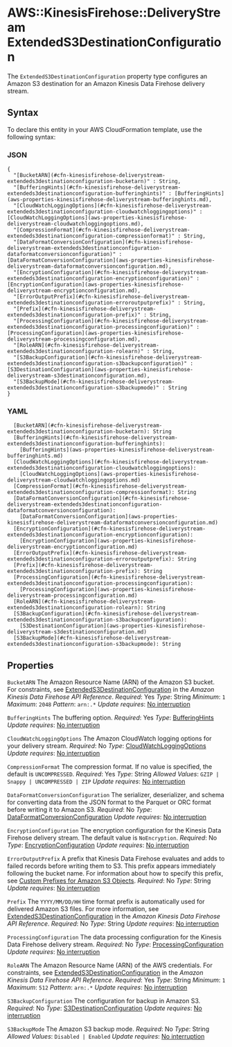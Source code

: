 # AWS::KinesisFirehose::DeliveryStream ExtendedS3DestinationConfiguration<a name="aws-properties-kinesisfirehose-deliverystream-extendeds3destinationconfiguration"></a>

The `ExtendedS3DestinationConfiguration` property type configures an Amazon S3 destination for an Amazon Kinesis Data Firehose delivery stream\.

## Syntax<a name="aws-properties-kinesisfirehose-deliverystream-extendeds3destinationconfiguration-syntax"></a>

To declare this entity in your AWS CloudFormation template, use the following syntax:

### JSON<a name="aws-properties-kinesisfirehose-deliverystream-extendeds3destinationconfiguration-syntax.json"></a>

```
{
  "[BucketARN](#cfn-kinesisfirehose-deliverystream-extendeds3destinationconfiguration-bucketarn)" : String,
  "[BufferingHints](#cfn-kinesisfirehose-deliverystream-extendeds3destinationconfiguration-bufferinghints)" : [BufferingHints](aws-properties-kinesisfirehose-deliverystream-bufferinghints.md),
  "[CloudWatchLoggingOptions](#cfn-kinesisfirehose-deliverystream-extendeds3destinationconfiguration-cloudwatchloggingoptions)" : [CloudWatchLoggingOptions](aws-properties-kinesisfirehose-deliverystream-cloudwatchloggingoptions.md),
  "[CompressionFormat](#cfn-kinesisfirehose-deliverystream-extendeds3destinationconfiguration-compressionformat)" : String,
  "[DataFormatConversionConfiguration](#cfn-kinesisfirehose-deliverystream-extendeds3destinationconfiguration-dataformatconversionconfiguration)" : [DataFormatConversionConfiguration](aws-properties-kinesisfirehose-deliverystream-dataformatconversionconfiguration.md),
  "[EncryptionConfiguration](#cfn-kinesisfirehose-deliverystream-extendeds3destinationconfiguration-encryptionconfiguration)" : [EncryptionConfiguration](aws-properties-kinesisfirehose-deliverystream-encryptionconfiguration.md),
  "[ErrorOutputPrefix](#cfn-kinesisfirehose-deliverystream-extendeds3destinationconfiguration-erroroutputprefix)" : String,
  "[Prefix](#cfn-kinesisfirehose-deliverystream-extendeds3destinationconfiguration-prefix)" : String,
  "[ProcessingConfiguration](#cfn-kinesisfirehose-deliverystream-extendeds3destinationconfiguration-processingconfiguration)" : [ProcessingConfiguration](aws-properties-kinesisfirehose-deliverystream-processingconfiguration.md),
  "[RoleARN](#cfn-kinesisfirehose-deliverystream-extendeds3destinationconfiguration-rolearn)" : String,
  "[S3BackupConfiguration](#cfn-kinesisfirehose-deliverystream-extendeds3destinationconfiguration-s3backupconfiguration)" : [S3DestinationConfiguration](aws-properties-kinesisfirehose-deliverystream-s3destinationconfiguration.md),
  "[S3BackupMode](#cfn-kinesisfirehose-deliverystream-extendeds3destinationconfiguration-s3backupmode)" : String
}
```

### YAML<a name="aws-properties-kinesisfirehose-deliverystream-extendeds3destinationconfiguration-syntax.yaml"></a>

```
  [BucketARN](#cfn-kinesisfirehose-deliverystream-extendeds3destinationconfiguration-bucketarn): String
  [BufferingHints](#cfn-kinesisfirehose-deliverystream-extendeds3destinationconfiguration-bufferinghints):
    [BufferingHints](aws-properties-kinesisfirehose-deliverystream-bufferinghints.md)
  [CloudWatchLoggingOptions](#cfn-kinesisfirehose-deliverystream-extendeds3destinationconfiguration-cloudwatchloggingoptions):
    [CloudWatchLoggingOptions](aws-properties-kinesisfirehose-deliverystream-cloudwatchloggingoptions.md)
  [CompressionFormat](#cfn-kinesisfirehose-deliverystream-extendeds3destinationconfiguration-compressionformat): String
  [DataFormatConversionConfiguration](#cfn-kinesisfirehose-deliverystream-extendeds3destinationconfiguration-dataformatconversionconfiguration):
    [DataFormatConversionConfiguration](aws-properties-kinesisfirehose-deliverystream-dataformatconversionconfiguration.md)
  [EncryptionConfiguration](#cfn-kinesisfirehose-deliverystream-extendeds3destinationconfiguration-encryptionconfiguration):
    [EncryptionConfiguration](aws-properties-kinesisfirehose-deliverystream-encryptionconfiguration.md)
  [ErrorOutputPrefix](#cfn-kinesisfirehose-deliverystream-extendeds3destinationconfiguration-erroroutputprefix): String
  [Prefix](#cfn-kinesisfirehose-deliverystream-extendeds3destinationconfiguration-prefix): String
  [ProcessingConfiguration](#cfn-kinesisfirehose-deliverystream-extendeds3destinationconfiguration-processingconfiguration):
    [ProcessingConfiguration](aws-properties-kinesisfirehose-deliverystream-processingconfiguration.md)
  [RoleARN](#cfn-kinesisfirehose-deliverystream-extendeds3destinationconfiguration-rolearn): String
  [S3BackupConfiguration](#cfn-kinesisfirehose-deliverystream-extendeds3destinationconfiguration-s3backupconfiguration):
    [S3DestinationConfiguration](aws-properties-kinesisfirehose-deliverystream-s3destinationconfiguration.md)
  [S3BackupMode](#cfn-kinesisfirehose-deliverystream-extendeds3destinationconfiguration-s3backupmode): String
```

## Properties<a name="aws-properties-kinesisfirehose-deliverystream-extendeds3destinationconfiguration-properties"></a>

`BucketARN`  <a name="cfn-kinesisfirehose-deliverystream-extendeds3destinationconfiguration-bucketarn"></a>
The Amazon Resource Name \(ARN\) of the Amazon S3 bucket\. For constraints, see [ExtendedS3DestinationConfiguration](https://docs.aws.amazon.com/firehose/latest/APIReference/API_ExtendedS3DestinationConfiguration.html) in the *Amazon Kinesis Data Firehose API Reference*\.
*Required*: Yes
*Type*: String
*Minimum*: `1`
*Maximum*: `2048`
*Pattern*: `arn:.*`
*Update requires*: [No interruption](https://docs.aws.amazon.com/AWSCloudFormation/latest/UserGuide/using-cfn-updating-stacks-update-behaviors.html#update-no-interrupt)

`BufferingHints`  <a name="cfn-kinesisfirehose-deliverystream-extendeds3destinationconfiguration-bufferinghints"></a>
The buffering option\.
*Required*: Yes
*Type*: [BufferingHints](aws-properties-kinesisfirehose-deliverystream-bufferinghints.md)
*Update requires*: [No interruption](https://docs.aws.amazon.com/AWSCloudFormation/latest/UserGuide/using-cfn-updating-stacks-update-behaviors.html#update-no-interrupt)

`CloudWatchLoggingOptions`  <a name="cfn-kinesisfirehose-deliverystream-extendeds3destinationconfiguration-cloudwatchloggingoptions"></a>
The Amazon CloudWatch logging options for your delivery stream\.
*Required*: No
*Type*: [CloudWatchLoggingOptions](aws-properties-kinesisfirehose-deliverystream-cloudwatchloggingoptions.md)
*Update requires*: [No interruption](https://docs.aws.amazon.com/AWSCloudFormation/latest/UserGuide/using-cfn-updating-stacks-update-behaviors.html#update-no-interrupt)

`CompressionFormat`  <a name="cfn-kinesisfirehose-deliverystream-extendeds3destinationconfiguration-compressionformat"></a>
The compression format\. If no value is specified, the default is `UNCOMPRESSED`\.
*Required*: Yes
*Type*: String
*Allowed Values*: `GZIP | Snappy | UNCOMPRESSED | ZIP`
*Update requires*: [No interruption](https://docs.aws.amazon.com/AWSCloudFormation/latest/UserGuide/using-cfn-updating-stacks-update-behaviors.html#update-no-interrupt)

`DataFormatConversionConfiguration`  <a name="cfn-kinesisfirehose-deliverystream-extendeds3destinationconfiguration-dataformatconversionconfiguration"></a>
The serializer, deserializer, and schema for converting data from the JSON format to the Parquet or ORC format before writing it to Amazon S3\.
*Required*: No
*Type*: [DataFormatConversionConfiguration](aws-properties-kinesisfirehose-deliverystream-dataformatconversionconfiguration.md)
*Update requires*: [No interruption](https://docs.aws.amazon.com/AWSCloudFormation/latest/UserGuide/using-cfn-updating-stacks-update-behaviors.html#update-no-interrupt)

`EncryptionConfiguration`  <a name="cfn-kinesisfirehose-deliverystream-extendeds3destinationconfiguration-encryptionconfiguration"></a>
The encryption configuration for the Kinesis Data Firehose delivery stream\. The default value is `NoEncryption`\.
*Required*: No
*Type*: [EncryptionConfiguration](aws-properties-kinesisfirehose-deliverystream-encryptionconfiguration.md)
*Update requires*: [No interruption](https://docs.aws.amazon.com/AWSCloudFormation/latest/UserGuide/using-cfn-updating-stacks-update-behaviors.html#update-no-interrupt)

`ErrorOutputPrefix`  <a name="cfn-kinesisfirehose-deliverystream-extendeds3destinationconfiguration-erroroutputprefix"></a>
A prefix that Kinesis Data Firehose evaluates and adds to failed records before writing them to S3\. This prefix appears immediately following the bucket name\. For information about how to specify this prefix, see [Custom Prefixes for Amazon S3 Objects](https://docs.aws.amazon.com/firehose/latest/dev/s3-prefixes.html)\.
*Required*: No
*Type*: String
*Update requires*: [No interruption](https://docs.aws.amazon.com/AWSCloudFormation/latest/UserGuide/using-cfn-updating-stacks-update-behaviors.html#update-no-interrupt)

`Prefix`  <a name="cfn-kinesisfirehose-deliverystream-extendeds3destinationconfiguration-prefix"></a>
The `YYYY/MM/DD/HH` time format prefix is automatically used for delivered Amazon S3 files\. For more information, see [ExtendedS3DestinationConfiguration](https://docs.aws.amazon.com/firehose/latest/APIReference/API_ExtendedS3DestinationConfiguration.html) in the *Amazon Kinesis Data Firehose API Reference*\.
*Required*: No
*Type*: String
*Update requires*: [No interruption](https://docs.aws.amazon.com/AWSCloudFormation/latest/UserGuide/using-cfn-updating-stacks-update-behaviors.html#update-no-interrupt)

`ProcessingConfiguration`  <a name="cfn-kinesisfirehose-deliverystream-extendeds3destinationconfiguration-processingconfiguration"></a>
The data processing configuration for the Kinesis Data Firehose delivery stream\.
*Required*: No
*Type*: [ProcessingConfiguration](aws-properties-kinesisfirehose-deliverystream-processingconfiguration.md)
*Update requires*: [No interruption](https://docs.aws.amazon.com/AWSCloudFormation/latest/UserGuide/using-cfn-updating-stacks-update-behaviors.html#update-no-interrupt)

`RoleARN`  <a name="cfn-kinesisfirehose-deliverystream-extendeds3destinationconfiguration-rolearn"></a>
The Amazon Resource Name \(ARN\) of the AWS credentials\. For constraints, see [ExtendedS3DestinationConfiguration](https://docs.aws.amazon.com/firehose/latest/APIReference/API_ExtendedS3DestinationConfiguration.html) in the *Amazon Kinesis Data Firehose API Reference*\.
*Required*: Yes
*Type*: String
*Minimum*: `1`
*Maximum*: `512`
*Pattern*: `arn:.*`
*Update requires*: [No interruption](https://docs.aws.amazon.com/AWSCloudFormation/latest/UserGuide/using-cfn-updating-stacks-update-behaviors.html#update-no-interrupt)

`S3BackupConfiguration`  <a name="cfn-kinesisfirehose-deliverystream-extendeds3destinationconfiguration-s3backupconfiguration"></a>
The configuration for backup in Amazon S3\.
*Required*: No
*Type*: [S3DestinationConfiguration](aws-properties-kinesisfirehose-deliverystream-s3destinationconfiguration.md)
*Update requires*: [No interruption](https://docs.aws.amazon.com/AWSCloudFormation/latest/UserGuide/using-cfn-updating-stacks-update-behaviors.html#update-no-interrupt)

`S3BackupMode`  <a name="cfn-kinesisfirehose-deliverystream-extendeds3destinationconfiguration-s3backupmode"></a>
The Amazon S3 backup mode\.
*Required*: No
*Type*: String
*Allowed Values*: `Disabled | Enabled`
*Update requires*: [No interruption](https://docs.aws.amazon.com/AWSCloudFormation/latest/UserGuide/using-cfn-updating-stacks-update-behaviors.html#update-no-interrupt)
